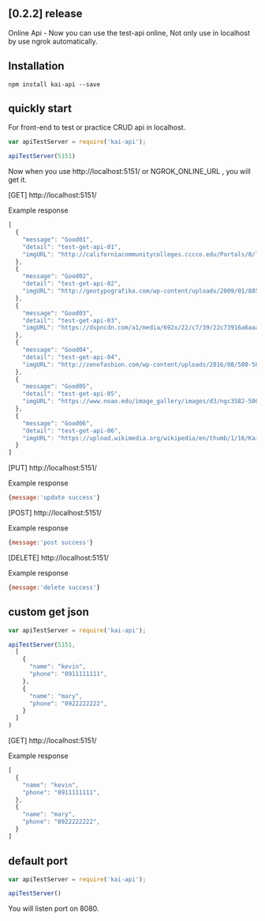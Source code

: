## [0.2.2] release
Online Api - Now you can use the test-api online, Not only use in localhost by use ngrok automatically.


## Installation

`npm install kai-api --save`


## quickly start

For front-end to test or practice CRUD api in localhost.
```javascript
var apiTestServer = require('kai-api');

apiTestServer(5151)
```

Now when you use http://localhost:5151/ or NGROK_ONLINE_URL , you will get it.

[GET] http://localhost:5151/

Example response
```javascript
[
  {
    "message": "Good01",
    "detail": "test-get-api-01",
    "imgURL": "http://californiacommunitycolleges.cccco.edu/Portals/0/logos/ccc_logo_no_text_bw.jpg"
  },
  {
    "message": "Good02",
    "detail": "test-get-api-02",
    "imgURL": "http://geotypografika.com/wp-content/uploads/2009/01/8851-500-500.jpg"
  },
  {
    "message": "Good03",
    "detail": "test-get-api-03",
    "imgURL": "https://dspncdn.com/a1/media/692x/22/c7/39/22c73916a6aaa2672e7d85a386911e61.jpg"
  },
  {
    "message": "Good04",
    "detail": "test-get-api-04",
    "imgURL": "http://zenefashion.com/wp-content/uploads/2016/08/500-500-88.jpg"
  },
  {
    "message": "Good05",
    "detail": "test-get-api-05",
    "imgURL": "https://www.noao.edu/image_gallery/images/d3/ngc3582-500.jpg"
  },
  {
    "message": "Good06",
    "detail": "test-get-api-06",
    "imgURL": "https://upload.wikimedia.org/wikipedia/en/thumb/1/16/Kaizer_Chiefs_logo.svg/500px-Kaizer_Chiefs_logo.svg.png"
  }
]

```

[PUT] http://localhost:5151/

Example response
```javascript
{message:'update success'}
```

[POST] http://localhost:5151/

Example response
```javascript
{message:'post success'}
```

[DELETE] http://localhost:5151/

Example response
```javascript
{message:'delete success'}
```


## custom get json

```javascript
var apiTestServer = require('kai-api');

apiTestServer(5151,
  [
    {
      "name": "kevin",
      "phone": "0911111111",
    },
    {
      "name": "mary",
      "phone": "0922222222",
    }
  ]
)
```

[GET] http://localhost:5151/

Example response
```javascript
[
  {
    "name": "kevin",
    "phone": "0911111111",
  },
  {
    "name": "mary",
    "phone": "0922222222",
  }
]
```


## default port
```javascript
var apiTestServer = require('kai-api');

apiTestServer()
```
You will listen port on 8080.